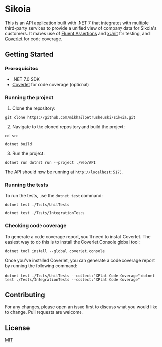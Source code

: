 # Sikoia

This is an API application built with .NET 7 that integrates with multiple third-party services to provide a unified view of company data for Sikoia's customers. It makes use of [Fluent Assertions](https://fluentassertions.com/) and [xUnit](https://xunit.net/) for testing, and [Coverlet](https://github.com/coverlet-coverage/coverlet) for code coverage.

## Getting Started

### Prerequisites

- .NET 7.0 SDK
- [Coverlet](https://github.com/coverlet-coverage/coverlet) for code coverage (optional)

### Running the project

1. Clone the repository:

`git clone https://github.com/mikhailpetrusheuski/sikoia.git`


2. Navigate to the cloned repository and build the project:

`cd src`

`dotnet build`


3. Run the project:

`dotnet run dotnet run --project ./Web/API`


The API should now be running at `http://localhost:5173`.

### Running the tests

To run the tests, use the `dotnet test` command:

`dotnet test ./Tests/UnitTests`

`dotnet test ./Tests/IntegrationTests`

### Checking code coverage

To generate a code coverage report, you'll need to install Coverlet. The easiest way to do this is to install the Coverlet.Console global tool:

`dotnet tool install --global coverlet.console`

Once you've installed Coverlet, you can generate a code coverage report by running the following command:

`dotnet test ./Tests/UnitTests --collect:"XPlat Code Coverage"`
`dotnet test ./Tests/IntegrationTests --collect:"XPlat Code Coverage"`

## Contributing

For any changes, please open an issue first to discuss what you would like to change. Pull requests are welcome.

## License

[MIT](https://choosealicense.com/licenses/mit/)





